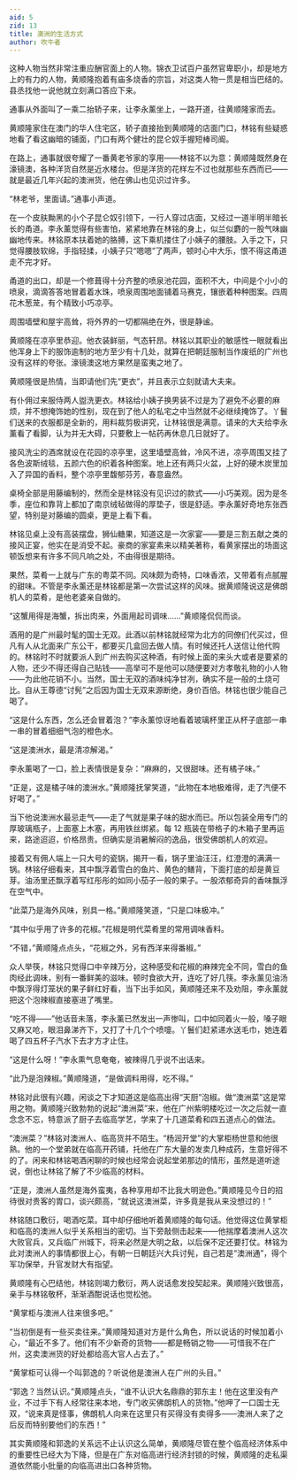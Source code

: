 ```yaml
---
aid: 5
zid: 13
title: 澳洲的生活方式
author: 吹牛者
---
```


这种人物当然非常注重应酬官面上的人物。锦衣卫试百户虽然官卑职小，却是地方上的有力的人物，黄顺隆抱着有庙多烧香的宗旨，对这类人物一贯是相当巴结的。县丞找他一说他就立刻满口答应下来。

通事从外面叫了一乘二抬轿子来，让李永薰坐上，一路开道，往黄顺隆家而去。

黄顺隆家住在澳门的华人住宅区，轿子直接抬到黄顺隆的店面门口，林铭有些疑惑地看了看这幽暗的铺面，门口有两个健壮的昆仑奴手握短棒司阍。

在路上，通事就很夸耀了一番黄老爷家的享用——林铭不以为意：黄顺隆既然身在濠镜澳，各种洋货自然是近水楼台。但是洋货的花样左不过也就那些东西而已——就是最近几年兴起的澳洲货，他在佛山也见识过许多。

“林老爷，里面请。”通事小声道。

在一个皮肤黝黑的小个子昆仑奴引领下，一行人穿过店面，又经过一道半明半暗长长的甬道。李永薰觉得有些害怕，紧紧地靠在林铭的身上，似兰似麝的一股气味幽幽地传来。林铭原本扶着她的胳膊，这下乘机搂住了小姨子的腰肢。入手之下，只觉得腰肢软绵，手指轻揉，小姨子只“嗯嗯”了两声，顿时心中大乐，恨不得这甬道走不完才好。

甬道的出口，却是一个修葺得十分齐整的喷泉池花园，面积不大，中间是个小小的喷泉，滴滴答答地冒着着水珠，喷泉周围地面铺着马赛克，镶嵌着种种图案。四周花木葱茏，有个精致小巧凉亭。

周围墙壁和屋宇高耸，将外界的一切都隔绝在外，很是静谧。

黄顺隆在凉亭里恭迎。他衣装鲜丽，气态轩昂。林铭以其职业的敏感性一眼就看出他浑身上下的服饰逾制的地方至少有十几处，就算在把朝廷服制当作废纸的广州也没有这样的夸张。濠镜澳这地方果然是蛮夷之地了。

黄顺隆很是热情，当即请他们先“更衣”，并且表示立刻就请大夫来。

有仆佣过来服侍两人盥洗更衣。林铭给小姨子换男装不过是为了避免不必要的麻烦，并不想掩饰她的性别，现在到了他人的私宅之中当然就不必继续掩饰了。丫鬟们送来的衣服都是全新的，用料裁剪极讲究，让林铭很是满意。请来的大夫给李永薰看了看脚，认为并无大碍，只要敷上一帖药再休息几日就好了。

接风洗尘的酒席就设在花园的凉亭里，这里墙壁高耸，冷风不进，凉亭周围又挂了各色波斯绒毯，五颜六色的织着各种图案。地上还有两只火盆，上好的硬木炭里加入了异国的香料，整个凉亭里馥郁芬芳，春意盎然。

桌椅全部是用藤编制的，然而全是林铭没有见识过的款式——小巧美观。因为是冬季，座位和靠背上都加了南京绒毡做得的厚垫子，很是舒适。李永薰好奇地东张西望，特别是对藤编的圆桌，更是上看下看。

林铭见桌上没有高装摆盘，狮仙糖果，知道这是一次家宴——要是三割五献之类的接风正宴，他实在是消受不起。豪商的家宴素来以精美著称，看黄家摆出的场面这顿饭想来有许多不同凡响之处，不由得很是期待。

果然，菜肴一上就与广东的粤菜不同。风味颇为奇特，口味香浓，又带着有点腻腥的甜味。不管是李永薰还是林铭都是第一次尝试这样的风味。据黄顺隆说这是佛朗机人的菜肴，是他老婆亲自做的。

“这蟹用得是海蟹，拆出肉来，外面用起司调味……”黄顺隆侃侃而谈。

酒用的是广州最时髦的国士无双。此酒以前林铭就经常为北方的同僚们代买过，但凡有人从北面来广东公干，都要买几盒回去做人情。有时候还托人送信让他代购的。林铭时不时就要派人到广州去购买这种酒，有时候上面的来头大或者是要紧的人物，还少不得还得自己贴钱——高举可不是他可以随便要对方孝敬礼物的小人物——为此他花销不小。当然，国士无双的酒味纯净甘冽，确实不是一般的土烧可比。自从王尊德“讨髡”之后因为国士无双来源断绝，身价百倍。林铭也很少能自己喝了。

“这是什么东西，怎么还会冒着泡？”李永薰惊讶地看着玻璃杯里正从杯子底部一串一串的冒着细细气泡的橙色水。

“这是澳洲水，最是清凉解渴。”

李永薰喝了一口，脸上表情很是复杂：“麻麻的，又很甜味。还有橘子味。”

“正是，这是橘子味的澳洲水。”黄顺隆抚掌笑道，“此物在本地极难得，走了汽便不好喝了。”

当下他说澳洲水最忌走气——走了气就是果子味的甜水而已。所以包装全用专门的厚玻璃瓶子，上面塞上木塞，再用铁丝绑紧。每 12 瓶装在带格子的木箱子里再运来，路途迢迢，价格昂贵。但确实是消暑解闷的逸品，很受佛朗机人的欢迎。

接着又有佣人端上一只大号的瓷锅，揭开一看，锅子里油汪汪，红澄澄的满满一锅。林铭仔细看来，其中飘浮着雪白的鱼片、黄色的鳝背，下面打底的却是黄豆芽。油汤里还飘浮着写红彤彤的如同小茄子一般的果子。一股浓郁奇异的香味飘浮在空气中。

“此菜乃是海外风味，别具一格。”黄顺隆笑道，“只是口味极冲。”

“其中似乎用了许多的花椒。”花椒是明代菜肴里的常用调味香料。

“不错，”黄顺隆点点头，“花椒之外，另有西洋来得番椒。”

众人举筷，林铭只觉得口中辛辣万分，这种感受和花椒的麻辣完全不同，雪白的鱼肉经此调味，别有一番鲜美的滋味。顿时食欲大开，连吃了好几筷。李永薰见油汤中飘浮得灯笼状的果子鲜红好看，当下出手如风，黄顺隆还来不及劝阻，李永薰就把这个泡辣椒直接塞进了嘴里。

“吃不得——”他话音未落，李永薰已然发出一声惨叫，口中如同着火一般，嗓子眼又麻又呛，眼泪鼻涕齐下，又打了十几个个喷嚏。丫鬟们赶紧递水送毛巾，她连着喝了四五杯子汽水下去才方才止住。

“这是什么呀！”李永熏气息奄奄，被辣得几乎说不出话来。

“此乃是泡辣椒。”黄顺隆道，“是做调料用得，吃不得。”

林铭对此很有兴趣，闲谈之下才知道这是临高出得“天厨”泡椒。做“澳洲菜”这是常用之物。黄顺隆兴致勃勃的说起“澳洲菜”来，他在广州紫明楼吃过一次之后就一直念念不忘，特意派了厨子去临高学艺，学来了十几道菜肴和四五道点心的做法。

“澳洲菜？”林铭对澳洲人、临高货并不陌生。“杨润开堂”的大掌柜杨世意和他很熟。他的一个堂弟就在临高开药铺，托他在广东大量的发卖几种成药，生意好得不的了。闲来和林铭喝酒闲聊的时候也经常会说起堂弟那边的情形，虽然是道听途说，倒也让林铭了解了不少临高的材料。

“正是，澳洲人虽然是海外蛮夷，各种享用却不比我大明逊色。”黄顺隆见今日的招待很对贵客的胃口，谈兴颇高，“就说这澳洲菜，许多竟是我从来没想过的！”

林铭随口敷衍，喝酒吃菜。耳中却仔细地听着黄顺隆的每句话。他觉得这位黄掌柜和临高的澳洲人似乎关系相当的密切。当下旁敲侧击起来——他揣摩着澳洲人这次大败官兵，又兵临广州城下，将来必然是大明之敌，以后保不定还要打仗。林铭为此对澳洲人的事情都很上心，有朝一日朝廷兴大兵讨髡，自己若是“澳洲通”，得个军功保举，升官发财大有指望。

黄顺隆有心巴结他，林铭则竭力敷衍，两人说话愈发投契起来。黄顺隆兴致很高，亲手与林铭敬杯，渐渐酒酣说话也觉松弛。

“黄掌柜与澳洲人往来很多吧。”

“当初倒是有一些买卖往来。”黄顺隆知道对方是什么角色，所以说话的时候加着小心，“最近不多了。他们有不少新奇的货物——都是畅销之物——可惜我不在广州，这卖澳洲货的好处都给高大官人占去了。”

“黄掌柜可认得一个叫郭逸的？听说他是澳洲人在广州的头目。”

“郭逸？当然认识。”黄顺隆点头，“谁不认识大名鼎鼎的郭东主！他在这里没有产业，不过手下有人经常往来本地，专门收买佛朗机人的货物。”他呷了一口国士无双，“说来真是怪事，佛朗机人向来在这里只有买得没有卖得多——澳洲人来了之后反而特别要他们的东西！”

其实黄顺隆和郭逸的关系远不止认识这么简单，黄顺隆尽管在整个临高经济体系中的重要性已经大为下降，但是在广东对临高进行经济封锁的时候，黄顺隆的走私渠道依然能小批量的向临高进出口各种货物。
